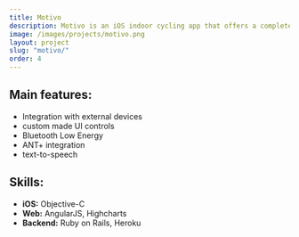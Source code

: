 ```yaml
---
title: Motivo
description: Motivo is an iOS indoor cycling app that offers a complete personal training system, for brilliant results. It connects to your ANT+ or Bluetooth Smart sensors and displays live data on-screen, whilst you train. The app comes with a bespoke user interface, a one that is easy to use and gets out of the way when you train. on-screen, whilst you train. The app comes with a bespoke user interface, a one that is easy to use and gets out of the way when you train. We’ve also built My Motivo Web - a web client for Motivo system. It's a tool via which users can build their workouts, schedule their whole training plans and even share them with their friends. Users can also analyse completed workout results and see their statistics.Bright Inventions provided the full stack development from the grounds - starting from Ruby-on-Rails backend up to the iPhone app.
image: /images/projects/motivo.png
layout: project
slug: "motivo/"
order: 4
---
```


## Main features:

- Integration with external devices
- custom made UI controls
- Bluetooth Low Energy
- ANT+ integration
- text-to-speech

## Skills:

- **iOS:** Objective-C
- **Web:** AngularJS, Highcharts
- **Backend:** Ruby on Rails, Heroku

